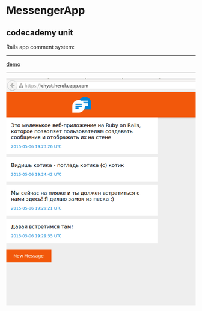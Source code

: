 # MessengerApp
## codecademy unit
Rails app comment system:

---

[demo](https://chyat.herokuapp.com "demo")

---

![screenshot](https://github.com/sedovdmitry/MessengerApp/blob/master/app/assets/images/screenshot.png "screenshot app")